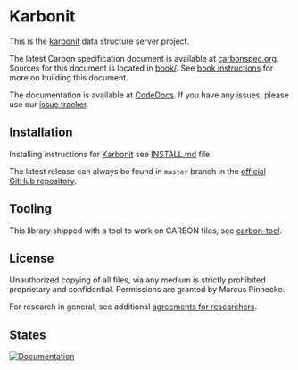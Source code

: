 # Karbonit

This is the [karbonit](https://github.com/karbonit) data structure server project. 

The latest Carbon specification document is available at [carbonspec.org](http://www.carbonspec.org). 
Sources for this document is located in [book/](book/). See [book instructions](book/README.md) for more on building this
document.

The documentation is available at [CodeDocs](https://codedocs.xyz/karbonit/karbonit/). If you have any issues, please 
use our [issue tracker](https://github.com/Karbonit/karbonit).

## Installation

Installing instructions for [Karbonit](https://github.com/karbonitlabs/karbonit) see [INSTALL.md](INSTALL.md) 
file. 

The latest release can always be found in `master` branch in the 
[official GitHub repository](https://github.com/Karbonit/karbonit).

## Tooling

This library shipped with a tool to work on CARBON files, see [carbon-tool](tools/carbon-tool/). 

## License

Unauthorized copying of all files, via any medium is strictly prohibited proprietary and confidential.
Permissions are granted by Marcus Pinnecke.
 
For research in general, see additional [agreements for researchers](FOR_RESEARCHERS.md). 

## States

[![Documentation](https://codedocs.xyz/karbonitlabs/karbonit.svg)](https://codedocs.xyz/karbonitlabs/karbonit/)
